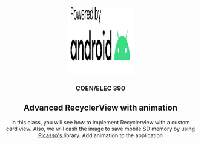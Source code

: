 <!DOCTYPE html>
<html lang="en">
<p align="center">
  <a href="https://github.com/M12Shehab/Tutorial-05-COEN-390">
    <img src="powered-by-android.svg" alt="Logo" width="180" height="180">
  </a>

<h3 align="center">COEN/ELEC 390</h3>
<h2 align="center">Advanced RecyclerView with animation</h2>
  <p align="center">
   In this class, you will see how to implement Recyclerview with a custom card view. 
    Also, we will cash the image to save mobile SD memory by using 
<a href="https://square.github.io/picasso/" target="_blank"> Picasso's </a> library.
Add animation to the application
  </p>
</p>
</html>
